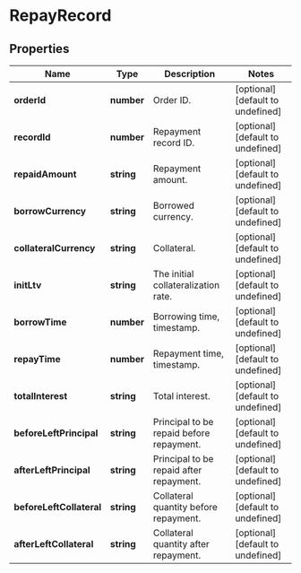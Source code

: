 # RepayRecord

## Properties

Name | Type | Description | Notes
------------ | ------------- | ------------- | -------------
**orderId** | **number** | Order ID. | [optional] [default to undefined]
**recordId** | **number** | Repayment record ID. | [optional] [default to undefined]
**repaidAmount** | **string** | Repayment amount. | [optional] [default to undefined]
**borrowCurrency** | **string** | Borrowed currency. | [optional] [default to undefined]
**collateralCurrency** | **string** | Collateral. | [optional] [default to undefined]
**initLtv** | **string** | The initial collateralization rate. | [optional] [default to undefined]
**borrowTime** | **number** | Borrowing time, timestamp. | [optional] [default to undefined]
**repayTime** | **number** | Repayment time, timestamp. | [optional] [default to undefined]
**totalInterest** | **string** | Total interest. | [optional] [default to undefined]
**beforeLeftPrincipal** | **string** | Principal to be repaid before repayment. | [optional] [default to undefined]
**afterLeftPrincipal** | **string** | Principal to be repaid after repayment. | [optional] [default to undefined]
**beforeLeftCollateral** | **string** | Collateral quantity before repayment. | [optional] [default to undefined]
**afterLeftCollateral** | **string** | Collateral quantity after repayment. | [optional] [default to undefined]

